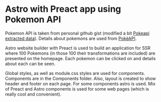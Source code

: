 # Astro with Preact app using Pokemon API

Pokemon API is taken from personal github gist (modified a bit [Pokeapi extracted data](https://gist.github.com/saninmersion/f2999d482ba4c64f97b5156cd3681e7c)). Details about pokemons are used from [PokéAPI](https://pokeapi.co/).

Astro website builder with Preact is used to build an application for SSR where 100 Pokemons (in those 100 their transformations are included) are presented on the homepage. Each pokemon can be clicked on and details about each can be seen.

Global styles, as well as module.css styles are used for components. Components are in the Components folder. Also, layout is created to show header and footer on each page. For some components astro is used. Mix of Preact and Astro components is used for some web pages (which is really cool and convenient).
